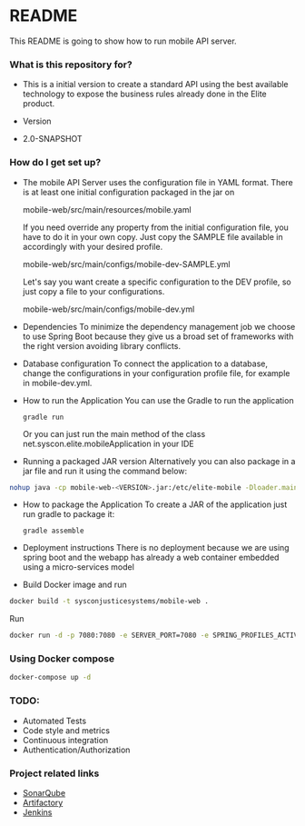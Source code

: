 # README #

This README is going to show how to run mobile API server.

### What is this repository for? ###

* This is a initial version to create a standard API using the
  best available technology to expose the business rules
  already done in the Elite product.   
  
* Version 
* 2.0-SNAPSHOT

### How do I get set up? ###

* The mobile API Server uses the configuration file in YAML format. There is at least one initial configuration
  packaged in the jar on

    mobile-web/src/main/resources/mobile.yaml
       
  If you need override any property from the initial configuration file, you have to do it in your own copy. Just copy
  the SAMPLE file available in accordingly with your desired profile. 
    
    mobile-web/src/main/configs/mobile-dev-SAMPLE.yml
  
  Let's say you want create a specific configuration to the DEV profile, so just copy a file to your configurations.
       
    mobile-web/src/main/configs/mobile-dev.yml
    
* Dependencies
  To minimize the dependency management job we choose to use Spring Boot because they give us a broad set of
  frameworks with the right version avoiding library conflicts.
  
* Database configuration
  To connect the application to a database, change the configurations in your configuration profile file, for example in mobile-dev.yml.
  
* How to run the Application
  You can use the Gradle to run the application 
  
    `gradle run`
    
  Or you can just run the main method of the class net.syscon.elite.mobileApplication in your IDE 
* Running a packaged JAR version
  Alternatively you can also package in a jar file and run it using the command below:
```bash
nohup java -cp mobile-web-<VERSION>.jar:/etc/elite-mobile -Dloader.main=net.syscon.elite.MobileApiServer org.springframework.boot.loader.PropertiesLauncher &
```
  
* How to package the Application
  To create a JAR of the application just run gradle to package it:
    
    `gradle assemble`

* Deployment instructions
  There is no deployment because we are using spring boot and the webapp has already a web container 
  embedded using a micro-services model

* Build Docker image and run

```bash
docker build -t sysconjusticesystems/mobile-web .
```

Run 
```bash
docker run -d -p 7080:7080 -e SERVER_PORT=7080 -e SPRING_PROFILES_ACTIVE=dev --name=mobile-web sysconjusticesystems/mobile-web 
```

### Using Docker compose
```bash
docker-compose up -d
```

### TODO: ###
* Automated Tests
* Code style and metrics
* Continuous integration
* Authentication/Authorization

### Project related links ###
* [SonarQube](http://chronos.syscon.ca:9000/sonar)
* [Artifactory](http://chronos.syscon.ca:8081/artifactory)
* [Jenkins](http://chronos.syscon.ca:7080)